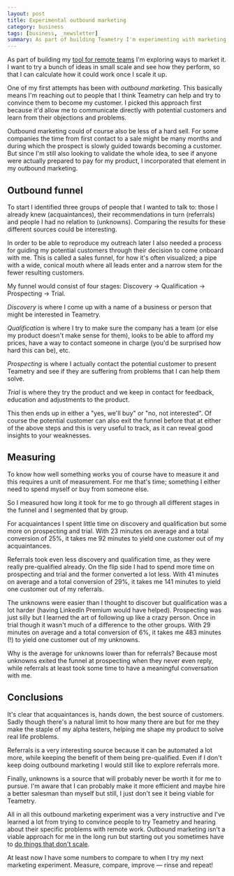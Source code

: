 ```yaml
---
layout: post
title: Experimental outbound marketing
category: business
tags: [business, _newsletter]
summary: As part of building Teametry I'm experimenting with marketing it. First out is through outbound marketing.
---
```

As part of building my [tool for remote teams](http://www.teametry.com/) I'm exploring ways to market it. I want to try a bunch of ideas in small scale and see how they perform, so that I can calculate how it could work once I scale it up.

One of my first attempts has been with *outbound marketing*. This basically means I'm reaching out to people that I think Teametry can help and try to convince them to become my customer. I picked this approach first because it'd allow me to communicate directly with potential customers and learn from their objections and problems.

Outbound marketing could of course also be less of a hard sell. For some companies the time from first contact to a sale might be many months and during which the prospect is slowly guided towards becoming a customer. But since I'm still also looking to validate the whole idea, to see if anyone were actually prepared to pay for my product, I incorporated that element in my outbound marketing.

## Outbound funnel

To start I identified three groups of people that I wanted to talk to: those I already knew (acquaintances), their recommendations in turn (referrals) and people I had no relation to (unknowns). Comparing the results for these different sources could be interesting.

In order to be able to reproduce my outreach later I also needed a process for guiding my potential customers through their decision to come onboard with me. This is called a sales funnel, for how it's often visualized; a pipe with a wide, conical mouth where all leads enter and a narrow stem for the fewer resulting customers.

My funnel would consist of four stages: Discovery -> Qualification -> Prospecting -> Trial.

*Discovery* is where I come up with a name of a business or person that might be interested in Teametry.

*Qualification* is where I try to make sure the company has a team (or else my product doesn't make sense for them), looks to be able to afford my prices, have a way to contact someone in charge (you'd be surprised how hard this can be), etc.

*Prospecting* is where I actually contact the potential customer to present Teametry and see if they are suffering from problems that I can help them solve.

*Trial* is where they try the product and we keep in contact for feedback, education and adjustments to the product.

This then ends up in either a "yes, we'll buy" or "no, not interested". Of course the potential customer can also exit the funnel before that at either of the above steps and this is very useful to track, as it can reveal good insights to your weaknesses.

## Measuring

To know how well something works you of course have to measure it and this requires a unit of measurement. For me that's time; something I either need to spend myself or buy from someone else.

So I measured how long it took for me to go through all different stages in the funnel and I segmented that by group.

For acquaintances I spent little time on discovery and qualification but some more on prospecting and trial. With 23 minutes on average and a total conversion of 25%, it takes me 92 minutes to yield one customer out of my acquaintances.

Referrals took even less discovery and qualification time, as they were really pre-qualified already. On the flip side I had to spend more time on prospecting and trial and the former converted a lot less. With 41 minutes on average and a total conversion of 29%, it takes me 141 minutes to yield one customer out of my referrals.

The unknowns were easier than I thought to discover but qualification was a lot harder (having LinkedIn Premium would have helped). Prospecting was just silly but I learned the art of following up like a crazy person. Once in trial though it wasn't much of a difference to the other groups. With 29 minutes on average and a total conversion of 6%, it takes me 483 minutes (!) to yield one customer out of my unknowns.

Why is the average for unknowns lower than for referrals? Because most unknowns exited the funnel at prospecting when they never even reply, while referrals at least took some time to have a meaningful conversation with me.

## Conclusions

It's clear that acquaintances is, hands down, the best source of customers. Sadly though there's a natural limit to how many there are but for me they make the staple of my alpha testers, helping me shape my product to solve real life problems.

Referrals is a very interesting source because it can be automated a lot more, while keeping the benefit of them being pre-qualified. Even if I don't keep doing outbound marketing I would still like to explore referrals more.

Finally, unknowns is a source that will probably never be worth it for me to pursue. I'm aware that I can probably make it more efficient and maybe hire a better salesman than myself but still, I just don't see it being viable for Teametry.

All in all this outbound marketing experiment was a very instructive and I've learned a lot from trying to convince people to try Teametry and hearing about their specific problems with remote work. Outbound marketing isn't a viable approach for me in the long run but starting out you sometimes have to [do things that don't scale](http://paulgraham.com/ds.html).

At least now I have some numbers to compare to when I try my next marketing experiment. Measure, compare, improve — rinse and repeat!
